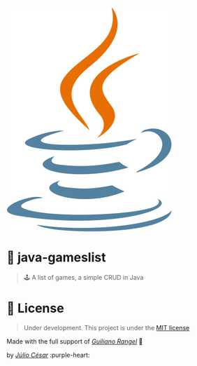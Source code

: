 
<img src="java-logo.png"/>

# 📖 java-gameslist
> 🕹 A list of games, a simple CRUD in Java

# 📕 License
> Under development. This project is under the [MIT license](https://github.com/Crucciatus/java-gameslist/blob/master/LICENSE)

Made with the full support of [*Guiliano Rangel*](https://github.com/GuilianoRangel) :rocket:

by [*Júlio César*](https://github.com/Crucciatus) :purple-heart: 